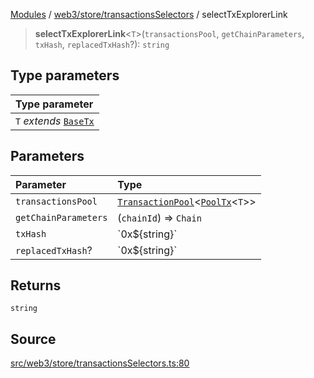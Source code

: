 [Modules](../../../../README.md) / [web3/store/transactionsSelectors](../README.md) / selectTxExplorerLink

> **selectTxExplorerLink**\<`T`\>(`transactionsPool`, `getChainParameters`, `txHash`, `replacedTxHash`?): `string`

## Type parameters

| Type parameter |
| :------ |
| `T` *extends* [`BaseTx`](../../../../TransactionAdapters/types/type-aliases/BaseTx.md) |

## Parameters

| Parameter | Type |
| :------ | :------ |
| `transactionsPool` | [`TransactionPool`](../../transactionsSlice/type-aliases/TransactionPool.md)\<[`PoolTx`](../../transactionsSlice/type-aliases/PoolTx.md)\<`T`\>\> |
| `getChainParameters` | (`chainId`) => `Chain` |
| `txHash` | \`0x$\{string\}\` |
| `replacedTxHash`? | \`0x$\{string\}\` |

## Returns

`string`

## Source

[src/web3/store/transactionsSelectors.ts:80](https://github.com/bgd-labs/fe-shared/blob/a524aad33ec5fce600306d3c3d02439e9803dea0/src/web3/store/transactionsSelectors.ts#L80)
